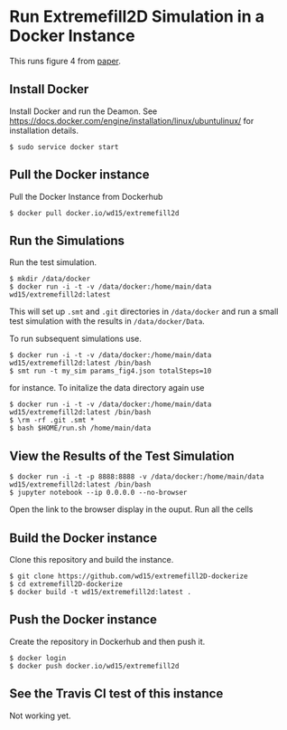 # Run Extremefill2D Simulation in a Docker Instance

This runs figure 4 from
[paper](https://dx.doi.org/10.1149/2.040312jes).

## Install Docker

Install Docker and run the Deamon. See
https://docs.docker.com/engine/installation/linux/ubuntulinux/ for
installation details.

    $ sudo service docker start

## Pull the Docker instance

Pull the Docker Instance from Dockerhub

    $ docker pull docker.io/wd15/extremefill2d

## Run the Simulations

Run the test simulation.

    $ mkdir /data/docker
    $ docker run -i -t -v /data/docker:/home/main/data wd15/extremefill2d:latest

This will set up `.smt` and `.git` directories in `/data/docker` and
run a small test simulation with the results in `/data/docker/Data`.

To run subsequent simulations use.

    $ docker run -i -t -v /data/docker:/home/main/data wd15/extremefill2d:latest /bin/bash
    $ smt run -t my_sim params_fig4.json totalSteps=10

for instance. To initalize the data directory again use

    $ docker run -i -t -v /data/docker:/home/main/data wd15/extremefill2d:latest /bin/bash
    $ \rm -rf .git .smt *
    $ bash $HOME/run.sh /home/main/data

## View the Results of the Test Simulation

    $ docker run -i -t -p 8888:8888 -v /data/docker:/home/main/data wd15/extremefill2d:latest /bin/bash
    $ jupyter notebook --ip 0.0.0.0 --no-browser

Open the link to the browser display in the ouput. Run all the cells

## Build the Docker instance

Clone this repository and build the instance.

    $ git clone https://github.com/wd15/extremefill2D-dockerize
    $ cd extremefill2D-dockerize
    $ docker build -t wd15/extremefill2d:latest .

## Push the Docker instance

Create the repository in Dockerhub and then push it.

    $ docker login
    $ docker push docker.io/wd15/extremefill2d

## See the Travis CI test of this instance

Not working yet.
